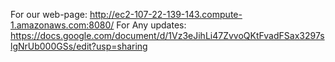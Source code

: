 For our web-page: http://ec2-107-22-139-143.compute-1.amazonaws.com:8080/ 
For Any updates: https://docs.google.com/document/d/1Vz3eJihLi47ZvvoQKtFvadFSax3297slgNrUb000GSs/edit?usp=sharing 
